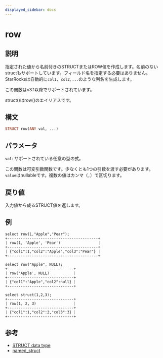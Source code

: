 ```yaml
---
displayed_sidebar: docs
---
```


# row

## 説明

指定された値から名前付きのSTRUCTまたはROW値を作成します。名前のないstructもサポートしています。フィールド名を指定する必要はありません。StarRocksは自動的に`col1, col2,...`のような列名を生成します。

この関数はv3.1以降でサポートされています。

struct()はrow()のエイリアスです。

## 構文

```Haskell
STRUCT row(ANY val, ...)
```

## パラメータ

`val`: サポートされている任意の型の式。

この関数は可変引数関数です。少なくとも1つの引数を渡す必要があります。`value`はnullableです。複数の値はカンマ（`,`）で区切ります。

## 戻り値

入力値から成るSTRUCT値を返します。

## 例

```Plaintext
select row(1,"Apple","Pear");
+-----------------------------------------+
| row(1, 'Apple', 'Pear')                 |
+-----------------------------------------+
| {"col1":1,"col2":"Apple","col3":"Pear"} |
+-----------------------------------------+

select row("Apple", NULL);
+------------------------------+
| row('Apple', NULL)           |
+------------------------------+
| {"col1":"Apple","col2":null} |
+------------------------------+

select struct(1,2,3);
+------------------------------+
| row(1, 2, 3)                 |
+------------------------------+
| {"col1":1,"col2":2,"col3":3} |
+------------------------------+
```

## 参考

- [STRUCT data type](../../data-types/semi_structured/STRUCT.md)
- [named_struct](named_struct.md)